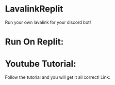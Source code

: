 # LavalinkReplit
Run your own lavalink for your discord bot!

# Run On Replit:


# Youtube Tutorial:
Follow the tutorial and you will get it all correct!
Link: 

